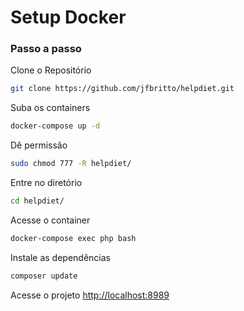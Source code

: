# Setup Docker

### Passo a passo

Clone o Repositório

```sh
git clone https://github.com/jfbritto/helpdiet.git
```

Suba os containers

```sh
docker-compose up -d
```

Dê permissão

```sh
sudo chmod 777 -R helpdiet/
```

Entre no diretório

```sh
cd helpdiet/
```

Acesse o container

```sh
docker-compose exec php bash
```

Instale as dependências

```sh
composer update
```

Acesse o projeto
[http://localhost:8989](http://localhost:8989)
